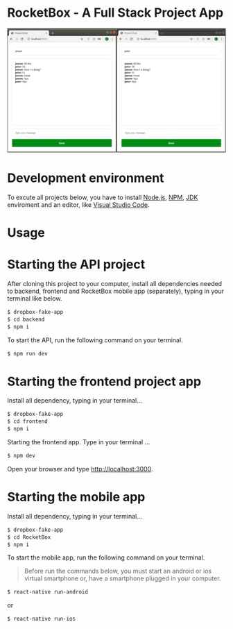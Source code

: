 # RocketBox - A Full Stack Project App

<img src="https://github.com/eltonlazzarin/real-time-chat/blob/master/screenshot/chatting.png">


# Development environment

To excute all projects below, you have to install [Node.js](https://nodejs.org), [NPM](https://www.npmjs.com/), [JDK](https://www.oracle.com/technetwork/java/javase/downloads/jdk8-downloads-2133151.html) enviroment and an editor, like [Visual Studio Code](https://code.visualstudio.com/).


# Usage

# Starting the API project

After cloning this project to your computer, install all dependencies needed to backend, frontend and RocketBox mobile app (separately), typing in your terminal like below.

```sh
$ dropbox-fake-app
$ cd backend
$ npm i
```

To start the API, run the following command on your terminal.

```sh
$ npm run dev
```


# Starting the frontend project app

Install all dependency, typing in your terminal...

```sh
$ dropbox-fake-app
$ cd frontend
$ npm i
```

Starting the frontend app. Type in your terminal ...

```sh
$ npm dev
```

Open your browser and type [http://localhost:3000](http://localhost:3000).


# Starting the mobile app

Install all dependency, typing in your terminal...


```sh
$ dropbox-fake-app
$ cd RocketBox
$ npm i
```

To start the mobile app, run the following command on your terminal.

>Before run the commands below, you must start an android or ios virtual smartphone or, have a smartphone plugged in your computer.

```sh
$ react-native run-android
```

or

```sh
$ react-native run-ios
```


